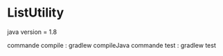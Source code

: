 # ListUtility

java version = 1.8

commande compile : gradlew compileJava
commande test : gradlew test
